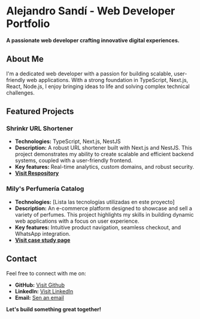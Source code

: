 # **Alejandro Sandí** - Web Developer Portfolio

**A passionate web developer crafting innovative digital experiences.**

## **About Me**

I'm a dedicated web developer with a passion for building scalable, user-friendly web applications. With a strong foundation in TypeScript, Next.js, React, Node.js, I enjoy bringing ideas to life and solving complex technical challenges.

## **Featured Projects**

### **Shrinkr URL Shortener**

- **Technologies:** TypeScript, Next.js, NestJS
- **Description:** A robust URL shortener built with Next.js and NestJS. This project demonstrates my ability to create scalable and efficient backend systems, coupled with a user-friendly frontend.
- **Key features:** Real-time analytics, custom domains, and robust security.
- **[Visit Respository](https://github.com/alejandrosandi22/shrinkr-client)**

### **Mily's Perfumería Catalog**

- **Technologies:** [Lista las tecnologías utilizadas en este proyecto]
- **Description:** An e-commerce platform designed to showcase and sell a variety of perfumes. This project highlights my skills in building dynamic web applications with a focus on user experience.
- **Key features:** Intuitive product navigation, seamless checkout, and WhatsApp integration.
- **[Visit case study page](https://alejandrosandi.dev/milysperfumeria)**

## **Contact**

Feel free to connect with me on:

- **GitHub:** [Visit Github](https://github.com/alejandrosandi22)
- **LinkedIn:** [Visit LinkedIn](https://linkedin.com/in/alejandrosandi)
- **Email:** [Sen an email](mailto:a.sandi.developer@gmail.com)

**Let's build something great together!**
